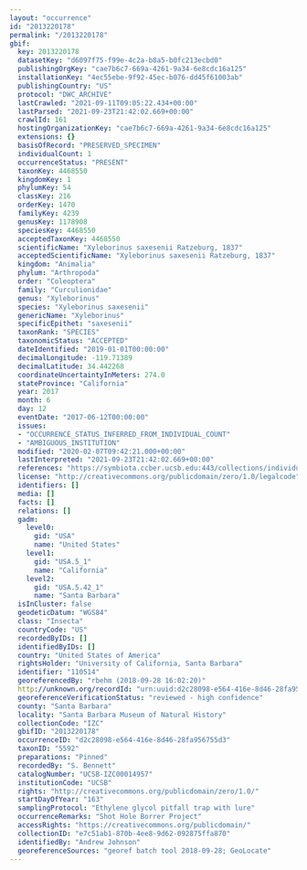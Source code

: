 ```yaml
---
layout: "occurrence"
id: "2013220178"
permalink: "/2013220178"
gbif:
  key: 2013220178
  datasetKey: "d6097f75-f99e-4c2a-b8a5-b0fc213ecbd0"
  publishingOrgKey: "cae7b6c7-669a-4261-9a34-6e8cdc16a125"
  installationKey: "4ec55ebe-9f92-45ec-b076-dd45f61003ab"
  publishingCountry: "US"
  protocol: "DWC_ARCHIVE"
  lastCrawled: "2021-09-11T09:05:22.434+00:00"
  lastParsed: "2021-09-23T21:42:02.669+00:00"
  crawlId: 161
  hostingOrganizationKey: "cae7b6c7-669a-4261-9a34-6e8cdc16a125"
  extensions: {}
  basisOfRecord: "PRESERVED_SPECIMEN"
  individualCount: 1
  occurrenceStatus: "PRESENT"
  taxonKey: 4468550
  kingdomKey: 1
  phylumKey: 54
  classKey: 216
  orderKey: 1470
  familyKey: 4239
  genusKey: 1178908
  speciesKey: 4468550
  acceptedTaxonKey: 4468550
  scientificName: "Xyleborinus saxesenii Ratzeburg, 1837"
  acceptedScientificName: "Xyleborinus saxesenii Ratzeburg, 1837"
  kingdom: "Animalia"
  phylum: "Arthropoda"
  order: "Coleoptera"
  family: "Curculionidae"
  genus: "Xyleborinus"
  species: "Xyleborinus saxesenii"
  genericName: "Xyleborinus"
  specificEpithet: "saxesenii"
  taxonRank: "SPECIES"
  taxonomicStatus: "ACCEPTED"
  dateIdentified: "2019-01-01T00:00:00"
  decimalLongitude: -119.71389
  decimalLatitude: 34.442268
  coordinateUncertaintyInMeters: 274.0
  stateProvince: "California"
  year: 2017
  month: 6
  day: 12
  eventDate: "2017-06-12T00:00:00"
  issues:
  - "OCCURRENCE_STATUS_INFERRED_FROM_INDIVIDUAL_COUNT"
  - "AMBIGUOUS_INSTITUTION"
  modified: "2020-02-07T09:42:21.000+00:00"
  lastInterpreted: "2021-09-23T21:42:02.669+00:00"
  references: "https://symbiota.ccber.ucsb.edu:443/collections/individual/index.php?occid=110514"
  license: "http://creativecommons.org/publicdomain/zero/1.0/legalcode"
  identifiers: []
  media: []
  facts: []
  relations: []
  gadm:
    level0:
      gid: "USA"
      name: "United States"
    level1:
      gid: "USA.5_1"
      name: "California"
    level2:
      gid: "USA.5.42_1"
      name: "Santa Barbara"
  isInCluster: false
  geodeticDatum: "WGS84"
  class: "Insecta"
  countryCode: "US"
  recordedByIDs: []
  identifiedByIDs: []
  country: "United States of America"
  rightsHolder: "University of California, Santa Barbara"
  identifier: "110514"
  georeferencedBy: "rbehm (2018-09-28 16:02:20)"
  http://unknown.org/recordId: "urn:uuid:d2c28098-e564-416e-8d46-28fa956755d3"
  georeferenceVerificationStatus: "reviewed - high confidence"
  county: "Santa Barbara"
  locality: "Santa Barbara Museum of Natural History"
  collectionCode: "IZC"
  gbifID: "2013220178"
  occurrenceID: "d2c28098-e564-416e-8d46-28fa956755d3"
  taxonID: "5592"
  preparations: "Pinned"
  recordedBy: "S. Bennett"
  catalogNumber: "UCSB-IZC00014957"
  institutionCode: "UCSB"
  rights: "http://creativecommons.org/publicdomain/zero/1.0/"
  startDayOfYear: "163"
  samplingProtocol: "Ethylene glycol pitfall trap with lure"
  occurrenceRemarks: "Shot Hole Borrer Project"
  accessRights: "https://creativecommons.org/publicdomain/"
  collectionID: "e7c51ab1-870b-4ee8-9d62-092875ffa870"
  identifiedBy: "Andrew Johnson"
  georeferenceSources: "georef batch tool 2018-09-28; GeoLocate"
---
```

